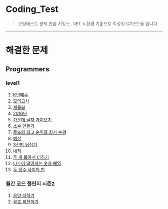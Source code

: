 # Coding_Test

> 코딩테스트 문제 연습 저장소
> .NET 5 환경 기준으로 작성된 C#코드들 입니다.

---

# 해결한 문제

## Programmers

### level1

1. [K번째수](https://programmers.co.kr/learn/courses/30/lessons/42748?language=csharp)
2. [모의고사](https://programmers.co.kr/learn/courses/30/lessons/42840?language=csharp)
3. [체육복](https://programmers.co.kr/learn/courses/30/lessons/42862?language=csharp)
4. [2016년](https://programmers.co.kr/learn/courses/30/lessons/12901?language=csharp)
5. [가운데 글자 가져오기](https://programmers.co.kr/learn/courses/30/lessons/12903?language=csharp)
6. [소수 만들기](https://programmers.co.kr/learn/courses/30/lessons/12977?language=csharp)
7. [로또의 최고 순위와 최저 순위](https://programmers.co.kr/learn/courses/30/lessons/77484?language=csharp)
8. [예산](https://programmers.co.kr/learn/courses/30/lessons/12982?language=csharp)
9. [3진법 뒤집기](https://programmers.co.kr/learn/courses/30/lessons/68935?language=csharp)
10. [내적](https://programmers.co.kr/learn/courses/30/lessons/70128?language=csharp)
11. [두 개 뽑아서 더하기](https://programmers.co.kr/learn/courses/30/lessons/68644?language=csharp)
12. [나누어 떨어지는 숫자 배열](https://programmers.co.kr/learn/courses/30/lessons/12910?language=csharp)
13. [두 정수 사이의 합](https://programmers.co.kr/learn/courses/30/lessons/12912)

### 월간 코드 챌린지 시즌2

1. [음양 더하기](https://programmers.co.kr/learn/courses/30/lessons/76501)
2. [괄호 회전하기](https://programmers.co.kr/learn/courses/30/lessons/76502?language=csharp)
